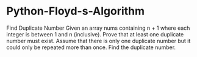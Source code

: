 # Python-Floyd-s-Algorithm
Find Duplicate Number Given an array nums containing n + 1 where each integer is between 1 and n (inclusive). Prove that at least one duplicate number must exist. Assume that there is only one duplicate number but it could only be repeated more than once. Find the duplicate number.


